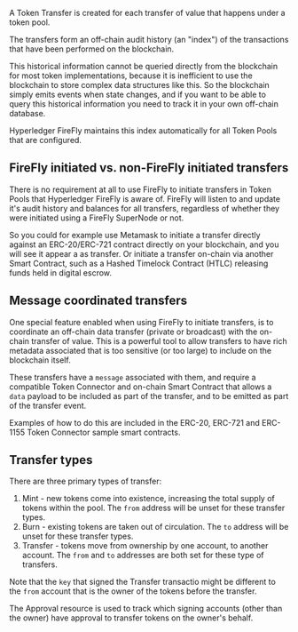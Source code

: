 A Token Transfer is created for each transfer of value that happens under a token pool.

The transfers form an off-chain audit history (an "index") of the transactions that
have been performed on the blockchain.

This historical information cannot be queried directly from the blockchain for most token
implementations, because it is inefficient to use the blockchain to store complex
data structures like this. So the blockchain simply emits events when state changes,
and if you want to be able to query this historical information you need to track
it in your own off-chain database.

Hyperledger FireFly maintains this index automatically for all Token Pools that are configured.

## FireFly initiated vs. non-FireFly initiated transfers

There is no requirement at all to use FireFly to initiate transfers in Token Pools that
Hyperledger FireFly is aware of. FireFly will listen to and update it's audit history
and balances for all transfers, regardless of whether they were initiated using a FireFly
SuperNode or not.

So you could for example use Metamask to initiate a transfer directly against an ERC-20/ERC-721
contract directly on your blockchain, and you will see it appear a as transfer. Or initiate
a transfer on-chain via another Smart Contract, such as a Hashed Timelock Contract (HTLC) releasing
funds held in digital escrow.

## Message coordinated transfers

One special feature enabled when using FireFly to initiate transfers, is to coordinate an off-chain
data transfer (private or broadcast) with the on-chain transfer of value.  This is a powerful
tool to allow transfers to have rich metadata associated that is too sensitive (or too large)
to include on the blockchain itself.

These transfers have a `message` associated with them, and require a compatible Token Connector and
on-chain Smart Contract that allows a `data` payload to be included as part of the transfer, and to
be emitted as part of the transfer event.

Examples of how to do this are included in the ERC-20, ERC-721 and ERC-1155 Token Connector sample
smart contracts.

## Transfer types

There are three primary types of transfer:

1. Mint - new tokens come into existence, increasing the total supply of tokens
   within the pool. The `from` address will be unset for these transfer types.
2. Burn - existing tokens are taken out of circulation. The `to` address will be
   unset for these transfer types.
3. Transfer - tokens move from ownership by one account, to another account.
   The `from` and `to` addresses are both set for these type of transfers.

Note that the `key` that signed the Transfer transactio might be different to the `from`
account that is the owner of the tokens before the transfer.

The Approval resource is used to track which signing accounts (other than the owner)
have approval to transfer tokens on the owner's behalf.


